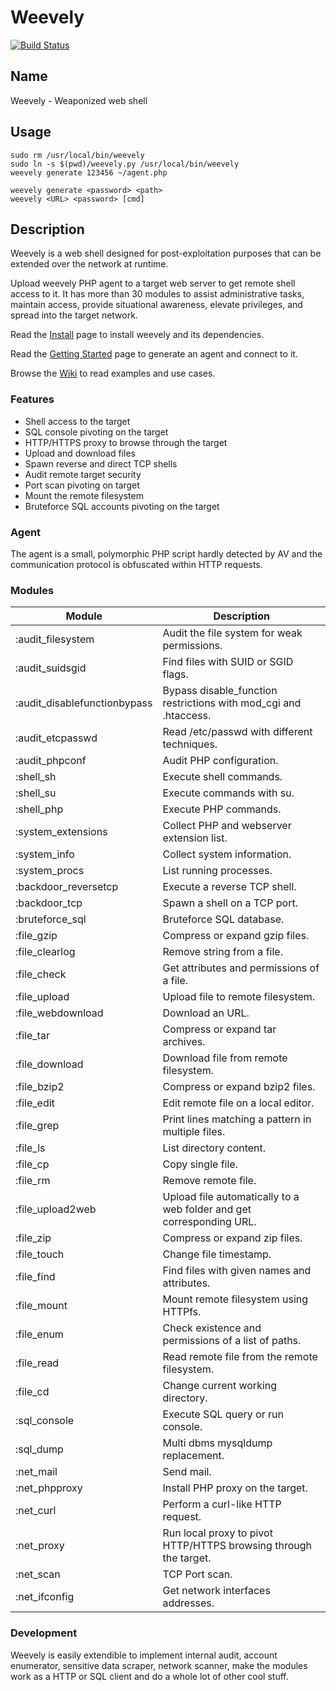 Weevely
=======

[![Build Status](https://travis-ci.org/epinna/weevely3.svg?branch=master)](https://travis-ci.org/epinna/weevely3)

## Name

Weevely - Weaponized web shell

## Usage

```
sudo rm /usr/local/bin/weevely
sudo ln -s $(pwd)/weevely.py /usr/local/bin/weevely
weevely generate 123456 ~/agent.php

```
```
weevely generate <password> <path>
weevely <URL> <password> [cmd]
```
  
## Description

Weevely is a web shell designed for post-exploitation purposes that can be extended over the network at runtime.

Upload weevely PHP agent to a target web server to get remote shell access to it. It has more than 30 modules to assist administrative tasks, maintain access, provide situational awareness, elevate privileges, and spread into the target network.

Read the [Install](https://github.com/epinna/weevely3/wiki/Install) page to install weevely and its dependencies.

Read the [Getting Started](https://github.com/epinna/weevely3/wiki/Getting-Started) page to generate an agent and connect to it.

Browse the [Wiki](https://github.com/epinna/weevely3/wiki) to read examples and use cases.

### Features

* Shell access to the target
* SQL console pivoting on the target
* HTTP/HTTPS proxy to browse through the target
* Upload and download files
* Spawn reverse and direct TCP shells
* Audit remote target security
* Port scan pivoting on target
* Mount the remote filesystem
* Bruteforce SQL accounts pivoting on the target

### Agent

The agent is a small, polymorphic PHP script hardly detected by AV and the communication protocol is obfuscated within HTTP requests.

### Modules

| Module                      | Description
| --------------------------- | ------------------------------------------ |
| :audit_filesystem           | Audit the file system for weak permissions.
| :audit_suidsgid             |  Find files with SUID or SGID flags.
| :audit_disablefunctionbypass|  Bypass disable_function restrictions with mod_cgi and .htaccess.
| :audit_etcpasswd            |  Read /etc/passwd with different techniques.
| :audit_phpconf              |  Audit PHP configuration.
| :shell_sh                   |  Execute shell commands.
| :shell_su                   |  Execute commands with su.
| :shell_php                  |  Execute PHP commands.
| :system_extensions          |  Collect PHP and webserver extension list.
| :system_info                |  Collect system information.
| :system_procs               |  List running processes.
| :backdoor_reversetcp        |  Execute a reverse TCP shell.
| :backdoor_tcp               |  Spawn a shell on a TCP port.
| :bruteforce_sql             |  Bruteforce SQL database.
| :file_gzip                  |  Compress or expand gzip files.
| :file_clearlog              |  Remove string from a file.
| :file_check                 |  Get attributes and permissions of a file.
| :file_upload                |  Upload file to remote filesystem.
| :file_webdownload           |  Download an URL.
| :file_tar                   |  Compress or expand tar archives.
| :file_download              |  Download file from remote filesystem.
| :file_bzip2                 |  Compress or expand bzip2 files.
| :file_edit                  |  Edit remote file on a local editor.
| :file_grep                  |  Print lines matching a pattern in multiple files.
| :file_ls                    |  List directory content.
| :file_cp                    |  Copy single file.
| :file_rm                    |  Remove remote file.
| :file_upload2web            |  Upload file automatically to a web folder and get corresponding URL.
| :file_zip                   |  Compress or expand zip files.
| :file_touch                 |  Change file timestamp.
| :file_find                  |  Find files with given names and attributes.
| :file_mount                 |  Mount remote filesystem using HTTPfs.
| :file_enum                  |  Check existence and permissions of a list of paths.
| :file_read                  |  Read remote file from the remote filesystem.
| :file_cd                    |  Change current working directory.
| :sql_console                |  Execute SQL query or run console.
| :sql_dump                   |  Multi dbms mysqldump replacement.
| :net_mail                   |  Send mail.
| :net_phpproxy               |  Install PHP proxy on the target.
| :net_curl                   |  Perform a curl-like HTTP request.
| :net_proxy                  |  Run local proxy to pivot HTTP/HTTPS browsing through the target.
| :net_scan                   |  TCP Port scan.
| :net_ifconfig               |  Get network interfaces addresses.

### Development

Weevely is easily extendible to implement internal audit, account enumerator, sensitive data scraper, network scanner, make the modules work as a HTTP or SQL client and do a whole lot of other cool stuff.
